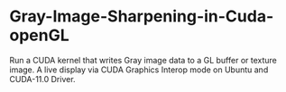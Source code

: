 # Gray-Image-Sharpening-in-Cuda-openGL
Run a CUDA kernel that writes Gray image data to a GL buffer or texture image. A live display via CUDA Graphics Interop mode on Ubuntu and CUDA-11.0 Driver.
